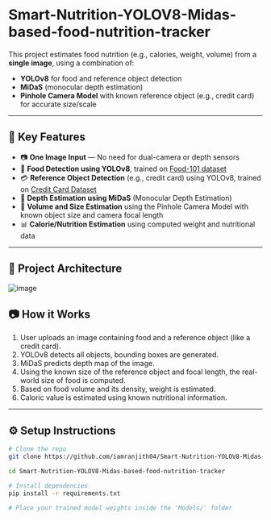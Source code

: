 # Smart-Nutrition-YOLOV8-Midas-based-food-nutrition-tracker

This project estimates food nutrition (e.g., calories, weight, volume) from a **single image**, using a combination of:

- **YOLOv8** for food and reference object detection
- **MiDaS** (monocular depth estimation)
- **Pinhole Camera Model** with known reference object (e.g., credit card) for accurate size/scale

---

## 🚀 Key Features

- 📷 **One Image Input** — No need for dual-camera or depth sensors
- 🍔 **Food Detection using YOLOv8**, trained on [Food-101 dataset](https://www.vision.ee.ethz.ch/datasets_extra/food-101/)
- 💳 **Reference Object Detection** (e.g., credit card) using YOLOv8, trained on [Credit Card Dataset](https://github.com/soumyajit4419/Credit-Card-Detection)
- 🔎 **Depth Estimation using MiDaS** (Monocular Depth Estimation)  
- 📐 **Volume and Size Estimation** using the Pinhole Camera Model with known object size and camera focal length
- 📊 **Calorie/Nutrition Estimation** using computed weight and nutritional data

---

## 🧠 Project Architecture
![image](https://github.com/user-attachments/assets/935a6f7d-347b-4fde-bacf-d531afbe18fa)

## 📷 How it Works

1. User uploads an image containing food and a reference object (like a credit card).
2. YOLOv8 detects all objects, bounding boxes are generated.
3. MiDaS predicts depth map of the image.
4. Using the known size of the reference object and focal length, the real-world size of food is computed.
5. Based on food volume and its density, weight is estimated.
6. Caloric value is estimated using known nutritional information.

---

## ⚙️ Setup Instructions

```bash
# Clone the repo
git clone https://github.com/iamranjith04/Smart-Nutrition-YOLOV8-Midas-based-food-nutrition-tracker.git

cd Smart-Nutrition-YOLOV8-Midas-based-food-nutrition-tracker

# Install dependencies
pip install -r requirements.txt

# Place your trained model weights inside the 'Models/' folder

